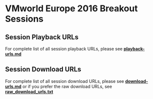 # VMworld Europe 2016 Breakout Sessions

## Session Playback URLs
For complete list of all session playback URLs, please see **[playback-urls.md](playback-urls.md)**

## Session Download URLs
For complete list of all session download URLs, please see **[download-urls.md](download-urls.md)** or if you prefer the raw download URLs, see **[raw_download_urls.txt](raw_download_urls.txt)**
